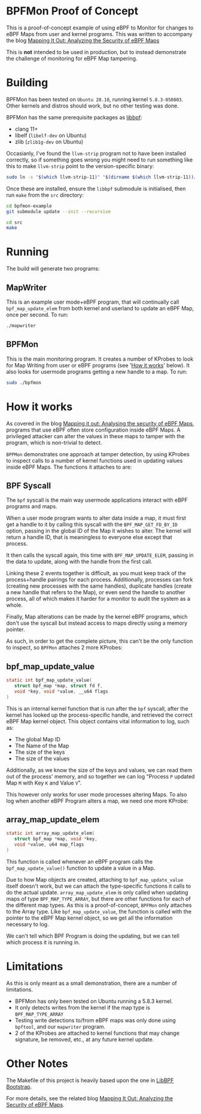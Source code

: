 # BPFMon Proof of Concept

This is a proof-of-concept example of using eBPF to Monitor for changes
to eBPF Maps from user and kernel programs. This was written to accompany the blog [Mapping It Out: Analyzing the Security of eBPF Maps](https://www.crowdstrike.com/blog/analyzing-the-security-of-ebpf-maps)

This is **not** intended to be used in production, but to instead demonstrate
the challenge of monitoring for eBPF Map tampering.

# Building
BPFMon has been tested on `Ubuntu 20.10`, running kernel `5.8.3-050803`.
Other kernels and distros should work, but no other testing was done.

BPFMon has the same prerequisite packages as [libbpf](https://github.com/libbpf/libbpf/):
- clang 11+
- libelf (`libelf-dev` on Ubuntu)
- zlib (`zlib1g-dev` on Ubuntu)

Occasianly, I've found the `llvm-strip` program not to have been installed correctly, so
if something goes wrong you might need to run something like this to make `llvm-strip` point to the version-specific binary:
```bash
sudo ln -s "$(which llvm-strip-11)" "$(dirname $(which llvm-strip-11))/llvm-strip"
```


Once these are installed, ensure the `libbpf` submodule is initialised, then run `make` from the `src` directory:
```bash
cd bpfmon-example
git submodule update --init --recursive

cd src
make
```

# Running
The build will generate two programs:

## MapWriter
This is an example user mode+eBPF program, that will continually call `bpf_map_update_elem` from
both kernel and userland to update an eBPF Map, once per second. To run:
```bash
./mapwriter
```

## BPFMon
This is the main monitoring program. It creates a number of KProbes to look for Map Writing
from user or eBPF programs (see '[How it works](#How-it-works)' below). It also looks
for usermode programs getting a new handle to a map.
To run:
```bash
sudo ./bpfmon
```

# How it works
As covered in the blog [Mapping it out: Analysing the security of eBPF Maps](https://www.crowdstrike.com/blog/tbd), programs that use eBPF often store configuration inside eBPF Maps. A privileged attacker can alter the values in these maps to tamper with the program, which is non-trivial to detect.

`BPPMon` demonstrates one approach at tamper detection, by using KProbes to inspect calls to a number of kernel functions used in updating values inside eBPF Maps. The functions it attaches to are:

## BPF Syscall
The `bpf` syscall is the main way usermode applications interact with eBPF programs and maps.

When a user mode program wants to alter data inside a map, it must first get a handle to it by calling this syscall with the `BPF_MAP_GET_FD_BY_ID` option, passing in the global ID of the Map it wishes to alter. The kernel will return a handle ID, that is meaningless to everyone else except that process.

It then calls the syscall again, this time with `BPF_MAP_UPDATE_ELEM`, passing in the data to update, along with the handle from the first call.

Linking these 2 events together is difficult, as you must keep track of the process+handle pairings for each process. Additionally, processes can fork (creating new processes with the same handles), duplicate handles (create a new handle that refers to the Map), or even send the handle to another process, all of which makes it harder for a monitor to audit the system as a whole.

Finally, Map alterations can be made by the kernel eBPF programs, which don't use the syscall but instead access to maps directly using a memory pointer.

As such, in order to get the complete picture, this can't be the only function to inspect, so `BPFMon` attaches 2 more KProbes:


## bpf_map_update_value
```c
static int bpf_map_update_value(
   struct bpf_map *map, struct fd f,
   void *key, void *value, __u64 flags
)
```

This is an internal kernel function that is run after the `bpf` syscall, after the kernel has looked up the process-specific handle, and retrieved the correct eBPF Map kernel object. This object contains vital information to log, such as:
- The global Map ID
- The Name of the Map
- The size of the keys
- The size of the values

Additionally, as we know the size of the keys and values, we can read them out of the process' memory, and so together we can log "Process `P` updated Map `M` with Key `K` and Value `V`".

This however only works for user mode processes altering Maps. To also log when another eBPF Program alters a map, we need one more KProbe:

## array_map_update_elem
```c
static int array_map_update_elem(
   struct bpf_map *map, void *key,
   void *value, u64 map_flags
)
```
This function is called whenever an eBPF program calls the `bpf_map_update_value()` function to update a value in a Map.

Due to how Map objects are created, attaching to `bpf_map_update_value` itself doesn't work, but we can attach the type-specific functions it calls to do the actual update. `array_map_update_elem` is only called when updating maps of type `BPF_MAP_TYPE_ARRAY`, but there are other functions for each of the different map types. As this is a proof-of-concept, `BPFMon` only attaches to the Array type. Like `bpf_map_update_value`, the function is called with the pointer to the eBPF Map kernel object, so we get all the information necessary to log.

We can't tell which BPF Program is doing the updating, but we can tell which process it is running in.


# Limitations
As this is only meant as a small demonstration, there are a number of limitations.

- BPFMon has only been tested on Ubuntu running a 5.8.3 kernel.
- It only detects writes from the kernel if the map type is `BPF_MAP_TYPE_ARRAY`
- Testing write detections to/from eBPF maps was only done using `bpftool`, and our `mapwriter` program.
- 2 of the KProbes are attached to kernel functions that may change signature, be removed, etc., at any future kernel update.

# Other Notes
The Makefile of this project is heavily based upon the one in [LibBPF Bootstrap](https://github.com/libbpf/libbpf-bootstrap).

For more details, see the related blog [Mapping It Out: Analyzing the Security of eBPF Maps](https://www.crowdstrike.com/blog/analyzing-the-security-of-ebpf-maps).
